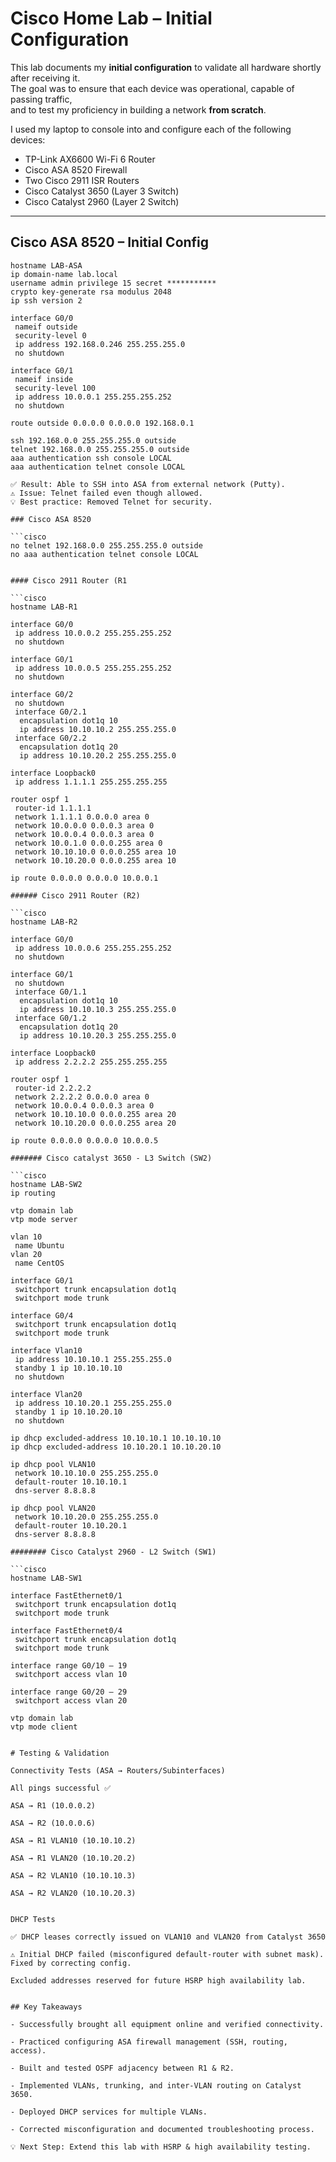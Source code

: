 # Cisco Home Lab – Initial Configuration

This lab documents my **initial configuration** to validate all hardware shortly after receiving it.  
The goal was to ensure that each device was operational, capable of passing traffic,  
and to test my proficiency in building a network **from scratch**.

I used my laptop to console into and configure each of the following devices:

- TP-Link AX6600 Wi-Fi 6 Router  
- Cisco ASA 8520 Firewall  
- Two Cisco 2911 ISR Routers  
- Cisco Catalyst 3650 (Layer 3 Switch)  
- Cisco Catalyst 2960 (Layer 2 Switch)  

---

## Cisco ASA 8520 – Initial Config

```cisco
hostname LAB-ASA
ip domain-name lab.local
username admin privilege 15 secret ***********
crypto key-generate rsa modulus 2048
ip ssh version 2

interface G0/0
 nameif outside
 security-level 0
 ip address 192.168.0.246 255.255.255.0
 no shutdown 

interface G0/1
 nameif inside
 security-level 100
 ip address 10.0.0.1 255.255.255.252
 no shutdown

route outside 0.0.0.0 0.0.0.0 192.168.0.1

ssh 192.168.0.0 255.255.255.0 outside
telnet 192.168.0.0 255.255.255.0 outside
aaa authentication ssh console LOCAL
aaa authentication telnet console LOCAL

✅ Result: Able to SSH into ASA from external network (Putty).
⚠️ Issue: Telnet failed even though allowed.
💡 Best practice: Removed Telnet for security.

### Cisco ASA 8520

```cisco
no telnet 192.168.0.0 255.255.255.0 outside
no aaa authentication telnet console LOCAL


#### Cisco 2911 Router (R1

```cisco
hostname LAB-R1

interface G0/0
 ip address 10.0.0.2 255.255.255.252
 no shutdown

interface G0/1
 ip address 10.0.0.5 255.255.255.252
 no shutdown

interface G0/2
 no shutdown
 interface G0/2.1
  encapsulation dot1q 10
  ip address 10.10.10.2 255.255.255.0
 interface G0/2.2
  encapsulation dot1q 20
  ip address 10.10.20.2 255.255.255.0

interface Loopback0
 ip address 1.1.1.1 255.255.255.255

router ospf 1
 router-id 1.1.1.1
 network 1.1.1.1 0.0.0.0 area 0
 network 10.0.0.0 0.0.0.3 area 0
 network 10.0.0.4 0.0.0.3 area 0
 network 10.0.1.0 0.0.0.255 area 0
 network 10.10.10.0 0.0.0.255 area 10
 network 10.10.20.0 0.0.0.255 area 10

ip route 0.0.0.0 0.0.0.0 10.0.0.1

###### Cisco 2911 Router (R2)

```cisco
hostname LAB-R2

interface G0/0
 ip address 10.0.0.6 255.255.255.252
 no shutdown

interface G0/1
 no shutdown
 interface G0/1.1
  encapsulation dot1q 10
  ip address 10.10.10.3 255.255.255.0
 interface G0/1.2
  encapsulation dot1q 20
  ip address 10.10.20.3 255.255.255.0

interface Loopback0
 ip address 2.2.2.2 255.255.255.255

router ospf 1
 router-id 2.2.2.2
 network 2.2.2.2 0.0.0.0 area 0
 network 10.0.0.4 0.0.0.3 area 0
 network 10.10.10.0 0.0.0.255 area 20
 network 10.10.20.0 0.0.0.255 area 20

ip route 0.0.0.0 0.0.0.0 10.0.0.5

####### Cisco catalyst 3650 - L3 Switch (SW2)

```cisco
hostname LAB-SW2
ip routing

vtp domain lab
vtp mode server

vlan 10
 name Ubuntu
vlan 20
 name CentOS

interface G0/1
 switchport trunk encapsulation dot1q
 switchport mode trunk

interface G0/4
 switchport trunk encapsulation dot1q
 switchport mode trunk

interface Vlan10
 ip address 10.10.10.1 255.255.255.0
 standby 1 ip 10.10.10.10
 no shutdown

interface Vlan20
 ip address 10.10.20.1 255.255.255.0
 standby 1 ip 10.10.20.10
 no shutdown

ip dhcp excluded-address 10.10.10.1 10.10.10.10
ip dhcp excluded-address 10.10.20.1 10.10.20.10

ip dhcp pool VLAN10
 network 10.10.10.0 255.255.255.0
 default-router 10.10.10.1
 dns-server 8.8.8.8

ip dhcp pool VLAN20
 network 10.10.20.0 255.255.255.0
 default-router 10.10.20.1
 dns-server 8.8.8.8

######## Cisco Catalyst 2960 - L2 Switch (SW1)

```cisco
hostname LAB-SW1

interface FastEthernet0/1
 switchport trunk encapsulation dot1q
 switchport mode trunk

interface FastEthernet0/4
 switchport trunk encapsulation dot1q
 switchport mode trunk

interface range G0/10 – 19
 switchport access vlan 10

interface range G0/20 – 29
 switchport access vlan 20

vtp domain lab
vtp mode client


# Testing & Validation

Connectivity Tests (ASA → Routers/Subinterfaces)

All pings successful ✅

ASA → R1 (10.0.0.2)

ASA → R2 (10.0.0.6)

ASA → R1 VLAN10 (10.10.10.2)

ASA → R1 VLAN20 (10.10.20.2)

ASA → R2 VLAN10 (10.10.10.3)

ASA → R2 VLAN20 (10.10.20.3)


DHCP Tests

✅ DHCP leases correctly issued on VLAN10 and VLAN20 from Catalyst 3650

⚠️ Initial DHCP failed (misconfigured default-router with subnet mask). Fixed by correcting config.

Excluded addresses reserved for future HSRP high availability lab.


## Key Takeaways

- Successfully brought all equipment online and verified connectivity.

- Practiced configuring ASA firewall management (SSH, routing, access).

- Built and tested OSPF adjacency between R1 & R2.

- Implemented VLANs, trunking, and inter-VLAN routing on Catalyst 3650.

- Deployed DHCP services for multiple VLANs.

- Corrected misconfiguration and documented troubleshooting process.

💡 Next Step: Extend this lab with HSRP & high availability testing.
